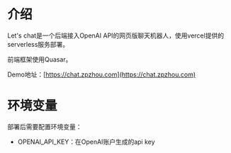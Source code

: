 # 介绍

Let's chat是一个后端接入OpenAI API的网页版聊天机器人，使用vercel提供的serverless服务部署。

前端框架使用Quasar。

Demo地址：[https://chat.zpzhou.com](https://chat.zpzhou.com)


# 环境变量
部署后需要配置环境变量：
* OPENAI_API_KEY：在OpenAI账户生成的api key
